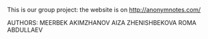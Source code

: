 This is our group project: the website is on http://anonymnotes.com/

AUTHORS:
MEERBEK AKIMZHANOV
AIZA ZHENISHBEKOVA
ROMA ABDULLAEV
 
 
 
